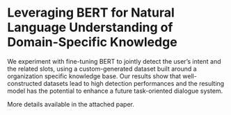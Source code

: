 # Leveraging BERT for Natural Language Understanding of Domain-Specific Knowledge
 We experiment with fine-tuning BERT to jointly detect the user’s intent and the related slots, using a custom-generated dataset built around a organization specific
knowledge base. Our results show that well-constructed datasets lead to high detection performances and the resulting model has the potential to enhance a future task-oriented dialogue system.

More details available in the attached paper.

